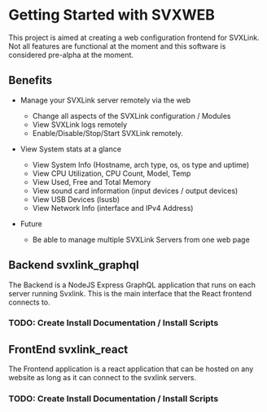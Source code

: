 # Getting Started with SVXWEB

This project is aimed at creating a web configuration frontend for SVXLink. Not all features are functional at the moment and this software is considered pre-alpha at the moment.

## Benefits

- Manage your SVXLink server remotely via the web
  * Change all aspects of the SVXLink configuration / Modules
  * View SVXLink logs remotely
  * Enable/Disable/Stop/Start SVXLink remotely.

- View System stats at a glance
  * View System Info (Hostname, arch type, os, os type and uptime)
  * View CPU Utilization, CPU Count, Model, Temp
  * View Used, Free and Total Memory
  * View sound card information (input devices / output devices)
  * View USB Devices (lsusb)
  * View Network Info (interface and IPv4 Address)

- Future
  * Be able to manage multiple SVXLink Servers from one web page

## Backend svxlink_graphql

The Backend is a NodeJS Express GraphQL application that runs on each server running Svxlink. This is the main interface that the React frontend connects to.

### TODO: Create Install Documentation / Install Scripts

## FrontEnd svxlink_react

The Frontend application is a react application that can be hosted on any website as long as it can connect to the svxlink servers.

### TODO: Create Install Documentation / Install Scripts
